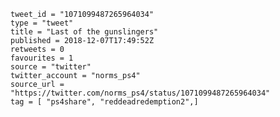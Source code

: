 ```
tweet_id = "1071099487265964034"
type = "tweet"
title = "Last of the gunslingers"
published = 2018-12-07T17:49:52Z
retweets = 0
favourites = 1
source = "twitter"
twitter_account = "norms_ps4"
source_url = "https://twitter.com/norms_ps4/status/1071099487265964034"
tag = [ "ps4share", "reddeadredemption2",]
```

<p class='image'><img src='https://mnf.m17s.net/2018/12/07/Dt1PTlYX4AMmIj7.jpg' alt=''></p>

